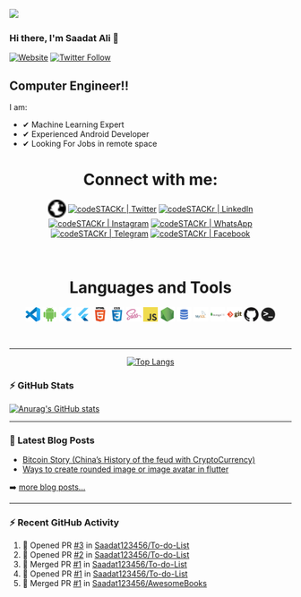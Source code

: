 ![](https://komarev.com/ghpvc/?username=Saadat123456&color=brightgreen&style=plastic)

### Hi there, I'm Saadat Ali 👋 

[![Website](https://img.shields.io/website?label=jazbaservices.com&style=for-the-badge&url=https%3A%2F%2Fjazbaservices.com)](https://jazbaservices.com)
[![Twitter Follow](https://img.shields.io/twitter/follow/Saadat02021999?color=1DA1F2&logo=twitter&style=for-the-badge)](https://twitter.com/intent/follow?original_referer=https%3A%2F%2Fgithub.com%2FSaadat123456&screen_name=Saadat02021999)

## Computer Engineer!!
I am:
- ✔ Machine Learning Expert 
- ✔ Experienced Android Developer
- ✔ Looking For Jobs in remote space

<div align="center" >
 <h1><strong style="margin: 24px">Connect with me:</strong></h1>

[<img align="center" alt="codeSTACKr.com" width="32px" margin="12px"  src="https://raw.githubusercontent.com/iconic/open-iconic/master/svg/globe.svg" />][website]
[<img align="center" alt="codeSTACKr | Twitter" width="32px" margin="12px" src="https://cdn.jsdelivr.net/npm/simple-icons@v3/icons/twitter.svg" />][twitter]
[<img align="center" alt="codeSTACKr | LinkedIn" width="32px" margin="12px"  src="https://cdn.jsdelivr.net/npm/simple-icons@v3/icons/linkedin.svg" />][linkedin]
[<img align="center" alt="codeSTACKr | Instagram" width="32px" margin="12px"  src="https://cdn.jsdelivr.net/npm/simple-icons@v3/icons/instagram.svg" />][instagram]
 [<img align="center" alt="codeSTACKr | WhatsApp" width="32px" margin="12px"  src="https://cdn.jsdelivr.net/npm/simple-icons@v3/icons/whatsapp.svg" />][whatsapp]
 [<img align="center" alt="codeSTACKr | Telegram" width="32px" margin="12px"  src="https://cdn.jsdelivr.net/npm/simple-icons@v3/icons/telegram.svg" />][telegram]
 [<img align="center" alt="codeSTACKr | Facebook" width="32px" margin="12px"  src="https://cdn.jsdelivr.net/npm/simple-icons@v3/icons/facebook.svg" />][facebook]


<br />
 </div>

<div align="center" >
 <h1><strong style="margin: 24px">Languages and Tools</strong></h1>

<img align="center" alt="Visual Studio Code" width="26px" src="https://raw.githubusercontent.com/github/explore/80688e429a7d4ef2fca1e82350fe8e3517d3494d/topics/visual-studio-code/visual-studio-code.png" />
<img align="center" alt="Terminal" width="26px" src="https://raw.githubusercontent.com/github/explore/80688e429a7d4ef2fca1e82350fe8e3517d3494d/topics/android/android.png" />
<img align="center" alt="Terminal" width="26px" src="https://raw.githubusercontent.com/github/explore/80688e429a7d4ef2fca1e82350fe8e3517d3494d/topics/flutter/flutter.png" />
<img align="center" alt="Terminal" width="26px" src="https://raw.githubusercontent.com/github/explore/80688e429a7d4ef2fca1e82350fe8e3517d3494d/topics/flutter/flutter.png" />
<img align="center" alt="HTML5" width="26px" src="https://raw.githubusercontent.com/github/explore/80688e429a7d4ef2fca1e82350fe8e3517d3494d/topics/html/html.png" />
<img align="center" alt="CSS3" width="26px" src="https://raw.githubusercontent.com/github/explore/80688e429a7d4ef2fca1e82350fe8e3517d3494d/topics/css/css.png" />
<img align="center" alt="Sass" width="26px" src="https://raw.githubusercontent.com/github/explore/80688e429a7d4ef2fca1e82350fe8e3517d3494d/topics/sass/sass.png" />
<img align="center" alt="JavaScript" width="26px" src="https://raw.githubusercontent.com/github/explore/80688e429a7d4ef2fca1e82350fe8e3517d3494d/topics/javascript/javascript.png" />
<img align="center" alt="Node.js" width="26px" src="https://raw.githubusercontent.com/github/explore/80688e429a7d4ef2fca1e82350fe8e3517d3494d/topics/nodejs/nodejs.png" />
<img align="center" alt="SQL" width="26px" src="https://raw.githubusercontent.com/github/explore/80688e429a7d4ef2fca1e82350fe8e3517d3494d/topics/sql/sql.png" />
<img align="center" alt="MySQL" width="26px" src="https://raw.githubusercontent.com/github/explore/80688e429a7d4ef2fca1e82350fe8e3517d3494d/topics/mysql/mysql.png" />
<img align="center" alt="MongoDB" width="26px" src="https://raw.githubusercontent.com/github/explore/80688e429a7d4ef2fca1e82350fe8e3517d3494d/topics/mongodb/mongodb.png" />
<img align="center" alt="Git" width="26px" src="https://raw.githubusercontent.com/github/explore/80688e429a7d4ef2fca1e82350fe8e3517d3494d/topics/git/git.png" />
<img align="center" alt="GitHub" width="26px" src="https://raw.githubusercontent.com/github/explore/78df643247d429f6cc873026c0622819ad797942/topics/github/github.png" />
<img align="center" alt="Terminal" width="26px" src="https://raw.githubusercontent.com/github/explore/80688e429a7d4ef2fca1e82350fe8e3517d3494d/topics/terminal/terminal.png" />
 </div>
 
<br />
<br />

---
<div align="center">

[![Top Langs](https://github-readme-stats.vercel.app/api/top-langs/?username=Saadat123456&langs_count=10)](https://github.com/Saadat123456)

</div>

### :zap: GitHub Stats
[![Anurag's GitHub stats](https://github-readme-stats.vercel.app/api?username=Saadat123456)](https://github.com/Saadat123456)

---

### 📕 Latest Blog Posts

<!-- BLOG-POST-LIST:START -->
- [Bitcoin Story &lpar;China’s History of the feud with CryptoCurrency&rpar;](https://medium.com/@saadatali0202/bitcoin-story-chinas-history-of-the-feud-with-cryptocurrency-ec8d0c4246f5?source=rss-fd74d640aa52------2)
- [Ways to create rounded image or image avatar in flutter](https://medium.com/@saadatali0202/ways-to-create-rounded-image-or-image-avatar-in-flutter-f69534cfd4cc?source=rss-fd74d640aa52------2)
<!-- BLOG-POST-LIST:END -->

➡️ [more blog posts...](https://medium.com/@saadatali0202)

---

### :zap: Recent GitHub Activity

<!--START_SECTION:activity-->
1. 💪 Opened PR [#3](https://github.com/Saadat123456/To-do-List/pull/3) in [Saadat123456/To-do-List](https://github.com/Saadat123456/To-do-List)
2. 💪 Opened PR [#2](https://github.com/Saadat123456/To-do-List/pull/2) in [Saadat123456/To-do-List](https://github.com/Saadat123456/To-do-List)
3. 🎉 Merged PR [#1](https://github.com/Saadat123456/To-do-List/pull/1) in [Saadat123456/To-do-List](https://github.com/Saadat123456/To-do-List)
4. 💪 Opened PR [#1](https://github.com/Saadat123456/To-do-List/pull/1) in [Saadat123456/To-do-List](https://github.com/Saadat123456/To-do-List)
5. 🎉 Merged PR [#1](https://github.com/Saadat123456/AwesomeBooks/pull/1) in [Saadat123456/AwesomeBooks](https://github.com/Saadat123456/AwesomeBooks)
<!--END_SECTION:activity-->

[website]: https://jazbaservices.com
[course]: http://vsCodeHero.com
[twitter]: https://twitter.com/Saadat02021999
[instagram]: https://instagram.com/saadatali313
[linkedin]: https://www.linkedin.com/in/saadatali1999/
[whatsapp]: https://api.whatsapp.com/send?phone=923365910676
[telegram]: https://t.me/saadat_malik
[facebook]: https://facebook.com/saadat.malik.1612
